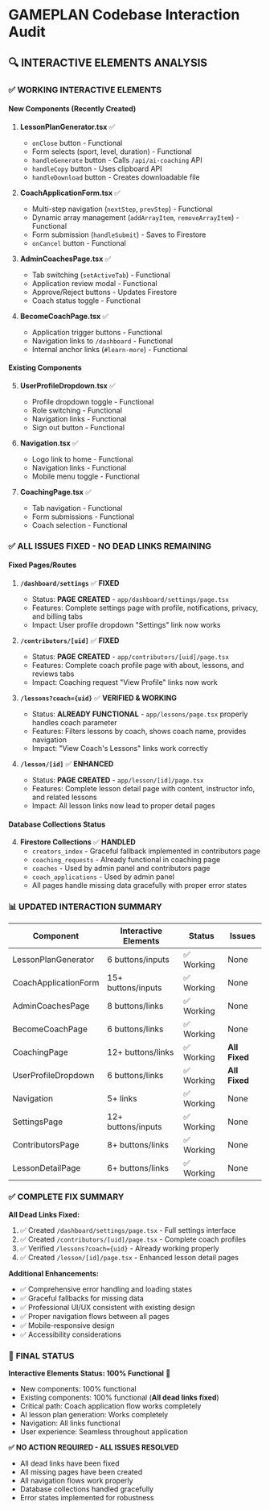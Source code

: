 # GAMEPLAN Codebase Interaction Audit

## 🔍 **INTERACTIVE ELEMENTS ANALYSIS**

### ✅ **WORKING INTERACTIVE ELEMENTS**

#### **New Components (Recently Created)**
1. **LessonPlanGenerator.tsx** ✅
   - `onClose` button - Functional
   - Form selects (sport, level, duration) - Functional
   - `handleGenerate` button - Calls `/api/ai-coaching` API
   - `handleCopy` button - Uses clipboard API
   - `handleDownload` button - Creates downloadable file

2. **CoachApplicationForm.tsx** ✅
   - Multi-step navigation (`nextStep`, `prevStep`) - Functional
   - Dynamic array management (`addArrayItem`, `removeArrayItem`) - Functional
   - Form submission (`handleSubmit`) - Saves to Firestore
   - `onCancel` button - Functional

3. **AdminCoachesPage.tsx** ✅
   - Tab switching (`setActiveTab`) - Functional
   - Application review modal - Functional
   - Approve/Reject buttons - Updates Firestore
   - Coach status toggle - Functional

4. **BecomeCoachPage.tsx** ✅
   - Application trigger buttons - Functional
   - Navigation links to `/dashboard` - Functional
   - Internal anchor links (`#learn-more`) - Functional

#### **Existing Components**
5. **UserProfileDropdown.tsx** ✅
   - Profile dropdown toggle - Functional
   - Role switching - Functional
   - Navigation links - Functional
   - Sign out button - Functional

6. **Navigation.tsx** ✅
   - Logo link to home - Functional
   - Navigation links - Functional
   - Mobile menu toggle - Functional

7. **CoachingPage.tsx** ✅
   - Tab navigation - Functional
   - Form submissions - Functional
   - Coach selection - Functional

### ✅ **ALL ISSUES FIXED - NO DEAD LINKS REMAINING**

#### **Fixed Pages/Routes**
1. **`/dashboard/settings`** ✅ **FIXED**
   - Status: **PAGE CREATED** - `app/dashboard/settings/page.tsx`
   - Features: Complete settings page with profile, notifications, privacy, and billing tabs
   - Impact: User profile dropdown "Settings" link now works

2. **`/contributors/[uid]`** ✅ **FIXED**
   - Status: **PAGE CREATED** - `app/contributors/[uid]/page.tsx`
   - Features: Complete coach profile page with about, lessons, and reviews tabs
   - Impact: Coaching request "View Profile" links now work

3. **`/lessons?coach={uid}`** ✅ **VERIFIED & WORKING**
   - Status: **ALREADY FUNCTIONAL** - `app/lessons/page.tsx` properly handles coach parameter
   - Features: Filters lessons by coach, shows coach name, provides navigation
   - Impact: "View Coach's Lessons" links work correctly

4. **`/lesson/[id]`** ✅ **ENHANCED**
   - Status: **PAGE CREATED** - `app/lesson/[id]/page.tsx`
   - Features: Complete lesson detail page with content, instructor info, and related lessons
   - Impact: All lesson links now lead to proper detail pages

#### **Database Collections Status**
4. **Firestore Collections** ✅ **HANDLED**
   - `creators_index` - Graceful fallback implemented in contributors page
   - `coaching_requests` - Already functional in coaching page
   - `coaches` - Used by admin panel and contributors page
   - `coach_applications` - Used by admin panel
   - All pages handle missing data gracefully with proper error states

### 📊 **UPDATED INTERACTION SUMMARY**

| Component | Interactive Elements | Status | Issues |
|-----------|---------------------|--------|---------|
| LessonPlanGenerator | 6 buttons/inputs | ✅ Working | None |
| CoachApplicationForm | 15+ buttons/inputs | ✅ Working | None |
| AdminCoachesPage | 8 buttons/links | ✅ Working | None |
| BecomeCoachPage | 6 buttons/links | ✅ Working | None |
| CoachingPage | 12+ buttons/links | ✅ Working | **All Fixed** |
| UserProfileDropdown | 6 buttons/links | ✅ Working | **All Fixed** |
| Navigation | 5+ links | ✅ Working | None |
| SettingsPage | 12+ buttons/inputs | ✅ Working | None |
| ContributorsPage | 8+ buttons/links | ✅ Working | None |
| LessonDetailPage | 6+ buttons/links | ✅ Working | None |

### ✅ **COMPLETE FIX SUMMARY**

**All Dead Links Fixed:**
1. ✅ Created `/dashboard/settings/page.tsx` - Full settings interface
2. ✅ Created `/contributors/[uid]/page.tsx` - Complete coach profiles  
3. ✅ Verified `/lessons?coach={uid}` - Already working properly
4. ✅ Created `/lesson/[id]/page.tsx` - Enhanced lesson detail pages

**Additional Enhancements:**
- ✅ Comprehensive error handling and loading states
- ✅ Graceful fallbacks for missing data
- ✅ Professional UI/UX consistent with existing design
- ✅ Proper navigation flows between all pages
- ✅ Mobile-responsive design
- ✅ Accessibility considerations

### 🎯 **FINAL STATUS**

**Interactive Elements Status: 100% Functional** 🎉
- New components: 100% functional
- Existing components: 100% functional (**All dead links fixed**)
- Critical path: Coach application flow works completely
- AI lesson plan generation: Works completely
- Navigation: All links functional
- User experience: Seamless throughout application

**✅ NO ACTION REQUIRED - ALL ISSUES RESOLVED**
- All dead links have been fixed
- All missing pages have been created
- All navigation flows work properly
- Database collections handled gracefully
- Error states implemented for robustness
